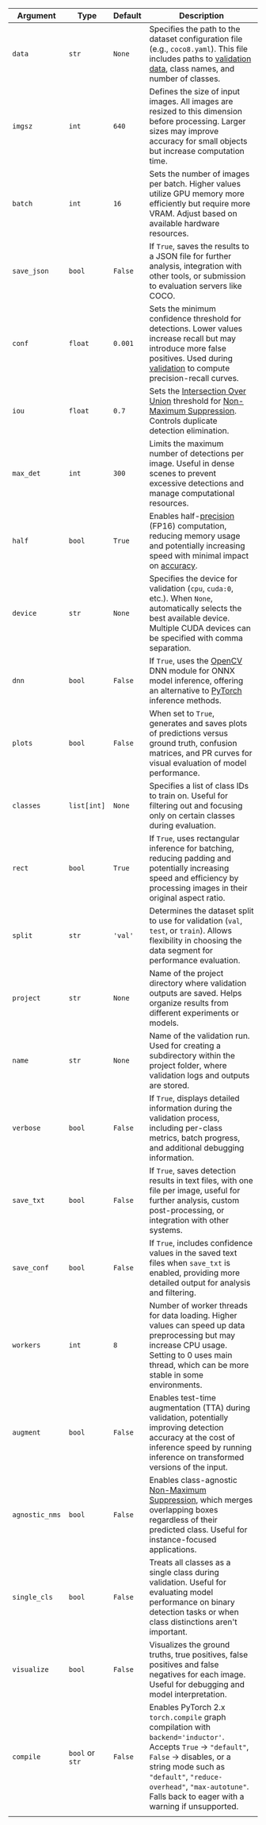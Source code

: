 | Argument       | Type            | Default | Description                                                                                                                                                                                                                                                        |
| -------------- | --------------- | ------- | ------------------------------------------------------------------------------------------------------------------------------------------------------------------------------------------------------------------------------------------------------------------ |
| `data`         | `str`           | `None`  | Specifies the path to the dataset configuration file (e.g., `coco8.yaml`). This file includes paths to [validation data](https://www.ultralytics.com/glossary/validation-data), class names, and number of classes.                                                |
| `imgsz`        | `int`           | `640`   | Defines the size of input images. All images are resized to this dimension before processing. Larger sizes may improve accuracy for small objects but increase computation time.                                                                                   |
| `batch`        | `int`           | `16`    | Sets the number of images per batch. Higher values utilize GPU memory more efficiently but require more VRAM. Adjust based on available hardware resources.                                                                                                        |
| `save_json`    | `bool`          | `False` | If `True`, saves the results to a JSON file for further analysis, integration with other tools, or submission to evaluation servers like COCO.                                                                                                                     |
| `conf`         | `float`         | `0.001` | Sets the minimum confidence threshold for detections. Lower values increase recall but may introduce more false positives. Used during [validation](https://docs.ultralytics.com/modes/val/) to compute precision-recall curves.                                   |
| `iou`          | `float`         | `0.7`   | Sets the [Intersection Over Union](https://www.ultralytics.com/glossary/intersection-over-union-iou) threshold for [Non-Maximum Suppression](https://www.ultralytics.com/glossary/non-maximum-suppression-nms). Controls duplicate detection elimination.          |
| `max_det`      | `int`           | `300`   | Limits the maximum number of detections per image. Useful in dense scenes to prevent excessive detections and manage computational resources.                                                                                                                      |
| `half`         | `bool`          | `True`  | Enables half-[precision](https://www.ultralytics.com/glossary/precision) (FP16) computation, reducing memory usage and potentially increasing speed with minimal impact on [accuracy](https://www.ultralytics.com/glossary/accuracy).                              |
| `device`       | `str`           | `None`  | Specifies the device for validation (`cpu`, `cuda:0`, etc.). When `None`, automatically selects the best available device. Multiple CUDA devices can be specified with comma separation.                                                                           |
| `dnn`          | `bool`          | `False` | If `True`, uses the [OpenCV](https://www.ultralytics.com/glossary/opencv) DNN module for ONNX model inference, offering an alternative to [PyTorch](https://www.ultralytics.com/glossary/pytorch) inference methods.                                               |
| `plots`        | `bool`          | `False` | When set to `True`, generates and saves plots of predictions versus ground truth, confusion matrices, and PR curves for visual evaluation of model performance.                                                                                                    |
| `classes`      | `list[int]`     | `None`  | Specifies a list of class IDs to train on. Useful for filtering out and focusing only on certain classes during evaluation.                                                                                                                                        |
| `rect`         | `bool`          | `True`  | If `True`, uses rectangular inference for batching, reducing padding and potentially increasing speed and efficiency by processing images in their original aspect ratio.                                                                                          |
| `split`        | `str`           | `'val'` | Determines the dataset split to use for validation (`val`, `test`, or `train`). Allows flexibility in choosing the data segment for performance evaluation.                                                                                                        |
| `project`      | `str`           | `None`  | Name of the project directory where validation outputs are saved. Helps organize results from different experiments or models.                                                                                                                                     |
| `name`         | `str`           | `None`  | Name of the validation run. Used for creating a subdirectory within the project folder, where validation logs and outputs are stored.                                                                                                                              |
| `verbose`      | `bool`          | `False` | If `True`, displays detailed information during the validation process, including per-class metrics, batch progress, and additional debugging information.                                                                                                         |
| `save_txt`     | `bool`          | `False` | If `True`, saves detection results in text files, with one file per image, useful for further analysis, custom post-processing, or integration with other systems.                                                                                                 |
| `save_conf`    | `bool`          | `False` | If `True`, includes confidence values in the saved text files when `save_txt` is enabled, providing more detailed output for analysis and filtering.                                                                                                               |
| `workers`      | `int`           | `8`     | Number of worker threads for data loading. Higher values can speed up data preprocessing but may increase CPU usage. Setting to 0 uses main thread, which can be more stable in some environments.                                                                 |
| `augment`      | `bool`          | `False` | Enables test-time augmentation (TTA) during validation, potentially improving detection accuracy at the cost of inference speed by running inference on transformed versions of the input.                                                                         |
| `agnostic_nms` | `bool`          | `False` | Enables class-agnostic [Non-Maximum Suppression](https://www.ultralytics.com/glossary/non-maximum-suppression-nms), which merges overlapping boxes regardless of their predicted class. Useful for instance-focused applications.                                  |
| `single_cls`   | `bool`          | `False` | Treats all classes as a single class during validation. Useful for evaluating model performance on binary detection tasks or when class distinctions aren't important.                                                                                             |
| `visualize`    | `bool`          | `False` | Visualizes the ground truths, true positives, false positives and false negatives for each image. Useful for debugging and model interpretation.                                                                                                                   |
| `compile`      | `bool` or `str` | `False` | Enables PyTorch 2.x `torch.compile` graph compilation with `backend='inductor'`. Accepts `True` → `"default"`, `False` → disables, or a string mode such as `"default"`, `"reduce-overhead"`, `"max-autotune"`. Falls back to eager with a warning if unsupported. |
|  |
